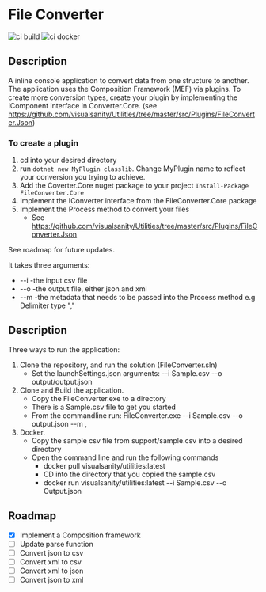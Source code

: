 
# File Converter

![ci build](https://github.com/visualsanity/CloudCommerceGroup/workflows/ci%20build/badge.svg) ![ci docker](https://github.com/visualsanity/Utilities/workflows/ci%20docker/badge.svg)

## Description

A inline console application to convert data from one structure to another. The application uses the Composition Framework (MEF) via plugins. To create more conversion types, create your plugin by implementing the IComponent interface in Converter.Core. (see https://github.com/visualsanity/Utilities/tree/master/src/Plugins/FileConverter.Json)

### To create a plugin

1. cd into your desired directory
2. run `dotnet new MyPlugin classlib`. Change MyPlugin name to reflect your conversion you trying to achieve.
3. Add the Coverter.Core nuget package to your project `Install-Package FileConverter.Core`
4. Implement the IConverter interface from the FileConverter.Core package
5. Implement the Process method to convert your files
	* See https://github.com/visualsanity/Utilities/tree/master/src/Plugins/FileConverter.Json


See roadmap for future updates.

It takes three arguments:
* --i -the input csv file
* --o -the output file, either json and xml
* --m -the metadata that needs to be passed into the Process method e.g Delimiter type ","

## Description

Three ways to run the application:

1. Clone the repository, and run the solution (FileConverter.sln)
	* Set the launchSettings.json arguments:
		--i Sample.csv --o output/output.json
2. Clone and Build the application.
	* Copy the FileConverter.exe to a directory
	* There is a Sample.csv file to get you started
	* From the commandline run: FileConverter.exe --i Sample.csv --o output.json --m ,	
3. Docker. 
	* Copy the sample csv file from support/sample.csv into a desired directory
	* Open the command line and run the following commands
		- docker pull visualsanity/utilities:latest
		- CD into the directory that you copied the sample.csv
		- docker run visualsanity/utilities:latest --i Sample.csv --o Output.json

## Roadmap
- [x] Implement a Composition framework
- [ ] Update parse function
- [ ] Convert json to csv
- [ ] Convert xml to csv
- [ ] Convert xml to json
- [ ] Convert json to xml
